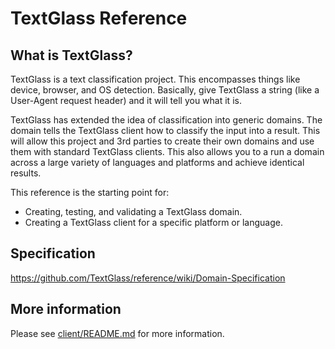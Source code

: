 TextGlass Reference
===================

What is TextGlass?
------------------

TextGlass is a text classification project. This encompasses
things like device, browser, and OS detection. Basically, give
TextGlass a string (like a User-Agent request header) and it
will tell you what it is.

TextGlass has extended the idea of classification into generic domains.
The domain tells the TextGlass client how to classify the input into a
result. This will allow this project and 3rd parties to create their own
domains and use them with standard TextGlass clients. This also allows
you to a run a domain across a large variety of languages and platforms
and achieve identical results.

This reference is the starting point for:

 * Creating, testing, and validating a TextGlass domain.
 * Creating a TextGlass client for a specific platform or language.

Specification
-------------

https://github.com/TextGlass/reference/wiki/Domain-Specification

More information
----------------

Please see [client/README.md](client/README.md) for more information.
